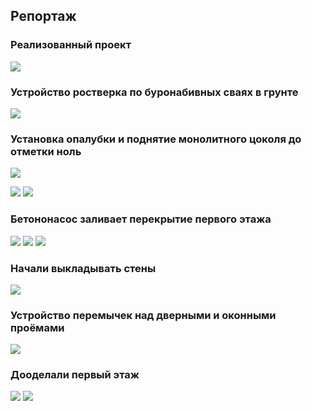 ## Репортаж

### Реализованный проект
![](../../../portfolio/implemented/project1/1.jpg)

### Устройство ростверка по буронабивных сваях в грунте
![](../../../portfolio/implemented/project1/2.jpg)

### Установка опалубки и поднятие монолитного цоколя до отметки ноль
![](../../../portfolio/implemented/project1/3.jpg)

![](../../../portfolio/implemented/project1/4.jpg)
![](../../../portfolio/implemented/project1/5.jpg)

### Бетононасос заливает перекрытие первого этажа
![](../../../portfolio/implemented/project1/6.jpg)
![](../../../portfolio/implemented/project1/7.jpg)
![](../../../portfolio/implemented/project1/8.jpg)

### Начали выкладывать стены
![](../../../portfolio/implemented/project1/9.jpg)

### Устройство перемычек над дверными и оконными проёмами
![](../../../portfolio/implemented/project1/10.jpg)

### Дооделали первый этаж
![](../../../portfolio/implemented/project1/11.jpg)
![](../../../portfolio/implemented/project1/12.jpg)

